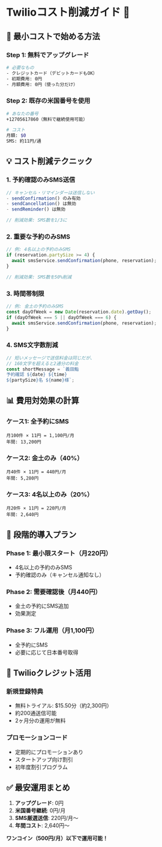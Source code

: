 # Twilioコスト削減ガイド 💸

## 🎯 最小コストで始める方法

### Step 1: 無料でアップグレード
```bash
# 必要なもの
- クレジットカード（デビットカードもOK）
- 初期費用: 0円
- 月額費用: 0円（使った分だけ）
```

### Step 2: 既存の米国番号を使用
```bash
# あなたの番号
+12705617860（無料で継続使用可能）

# コスト
月額: $0
SMS: 約11円/通
```

## 💡 コスト削減テクニック

### 1. **予約確認のみSMS送信**
```javascript
// キャンセル・リマインダーは送信しない
- sendConfirmation() のみ有効
- sendCancellation() は無効
- sendReminder() は無効

// 削減効果: SMS数を1/3に
```

### 2. **重要な予約のみSMS**
```javascript
// 例: 4名以上の予約のみSMS
if (reservation.partySize >= 4) {
  await smsService.sendConfirmation(phone, reservation);
}

// 削減効果: SMS数を50%削減
```

### 3. **時間帯制限**
```javascript
// 例: 金土の予約のみSMS
const dayOfWeek = new Date(reservation.date).getDay();
if (dayOfWeek === 5 || dayOfWeek === 6) {
  await smsService.sendConfirmation(phone, reservation);
}
```

### 4. **SMS文字数削減**
```javascript
// 短いメッセージで送信料金は同じだが、
// 160文字を超えると2通分の料金
const shortMessage = `義田鮨
予約確認 ${date} ${time}
${partySize}名 ${name}様`;
```

## 📊 費用対効果の計算

### ケース1: 全予約にSMS
```
月100件 × 11円 = 1,100円/月
年間: 13,200円
```

### ケース2: 金土のみ（40%）
```
月40件 × 11円 = 440円/月
年間: 5,280円
```

### ケース3: 4名以上のみ（20%）
```
月20件 × 11円 = 220円/月
年間: 2,640円
```

## 🚀 段階的導入プラン

### Phase 1: 最小限スタート（月220円）
- 4名以上の予約のみSMS
- 予約確認のみ（キャンセル通知なし）

### Phase 2: 需要確認後（月440円）
- 金土の予約にSMS追加
- 効果測定

### Phase 3: フル運用（月1,100円）
- 全予約にSMS
- 必要に応じて日本番号取得

## 🎁 Twilioクレジット活用

### 新規登録特典
- 無料トライアル: $15.50分（約2,300円）
- 約200通送信可能
- 2ヶ月分の運用が無料

### プロモーションコード
- 定期的にプロモーションあり
- スタートアップ向け割引
- 初年度割引プログラム

## ✅ 最安運用まとめ

1. **アップグレード**: 0円
2. **米国番号継続**: 0円/月
3. **SMS厳選送信**: 220円/月〜
4. **年間コスト**: 2,640円〜

**ワンコイン（500円/月）以下で運用可能！**